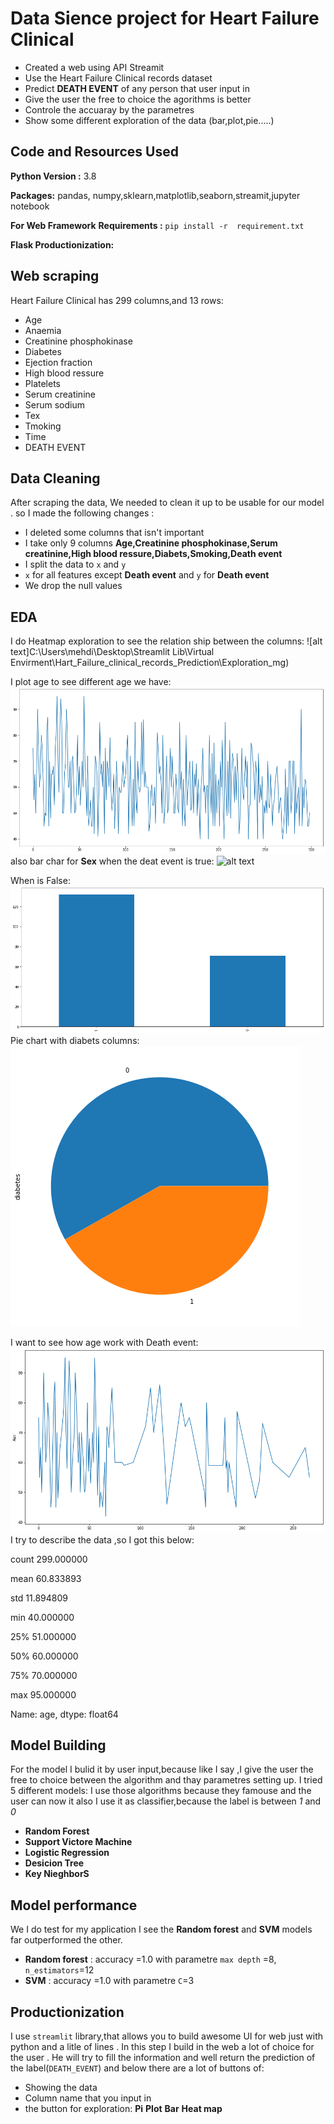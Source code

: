 
# Data Sience project for Heart Failure Clinical

* Created a web using API Streamit 
* Use the Heart Failure Clinical  records dataset 
* Predict **DEATH EVENT** of any person that user input in
* Give the user the free to choice the agorithms is better
* Controle the accuaray by the parametres 
* Show some different exploration of the data (bar,plot,pie.....)

## Code and Resources Used
**Python Version :** 3.8

**Packages:** pandas, numpy,sklearn,matplotlib,seaborn,streamit,jupyter notebook

**For Web Framework**
**Requirements :** ```pip install -r  requirement.txt```

**Flask Productionization:** 
## Web scraping
Heart Failure Clinical has 299 columns,and  13 rows:
*  Age	
*  Anaemia
*  Creatinine phosphokinase	
*  Diabetes	
*  Ejection fraction
*  High blood  ressure	
*  Platelets	
*  Serum creatinine
*  Serum sodium	
*  Tex	
*  Tmoking	
*  Time
*   DEATH EVENT
## Data Cleaning
After scraping the data, We needed to clean it up to be usable for our model . so I made the following changes :
*  I deleted some columns that isn't important
* I take only 9 columns **Age,Creatinine phosphokinase,Serum creatinine,High blood  ressure,Diabets,Smoking,Death event**
* I split the data to `x` and ``y``
* `x` for all features except **Death event** and `y` for **Death event**
* We drop the null values

## EDA
I do Heatmap exploration to see the relation ship between the columns:
![alt text]C:\Users\mehdi\Desktop\Streamlit Lib\Virtual Envirment\Hart_Failure_clinical_records_Prediction\Exploration_mg)

I plot age to see different age we have:
![alt text](download(1).png)
also bar char for **Sex** when the deat event is true:
![alt text](downlaod2.png)

When is False:
![alt text](download3.png)
Pie chart with diabets columns:
![alt text](download4.png)

I want to see how age work with Death event:
![alt text](download5.png)
I try to describe the data ,so I got this below:

count    299.000000

mean      60.833893

std       11.894809

min       40.000000

25%       51.000000

50%       60.000000

75%       70.000000

max       95.000000

Name: age, dtype: float64

## Model Building 
 For the model I bulid it by user input,because like I say ,I give the user the free to choice between  the algorithm and thay parametres setting up.
 I tried 5 different models:
 I use those algorithms because they famouse and the user can now it
 also I use it as classifier,because the label is between *1* and *0*
 *  **Random Forest**
 *  **Support Victore Machine**
 *  **Logistic Regression**
 *  **Desicion Tree**
 *  **Key NieghborS**
## Model performance
We I do test for my application I see the **Random forest** and **SVM** models far outperformed the other.
* **Random forest** : accuracy =1.0 with parametre `max depth` =8,  ``n_estimators``=12
* **SVM** : accuracy =1.0 with parametre `C`=3
## Productionization
I use `streamlit` library,that allows you to build awesome UI for web just with python and a litle of lines .
In this step I build in the web a lot of choice for the user .
He will try to fill the information and well return the prediction of the label(`DEATH_EVENT`) and below there are a lot of buttons of:
* Showing the data
* Column name that you input in
* the button for exploration:
    **Pi** 
    **Plot** 
    **Bar** 
    **Heat map** 
